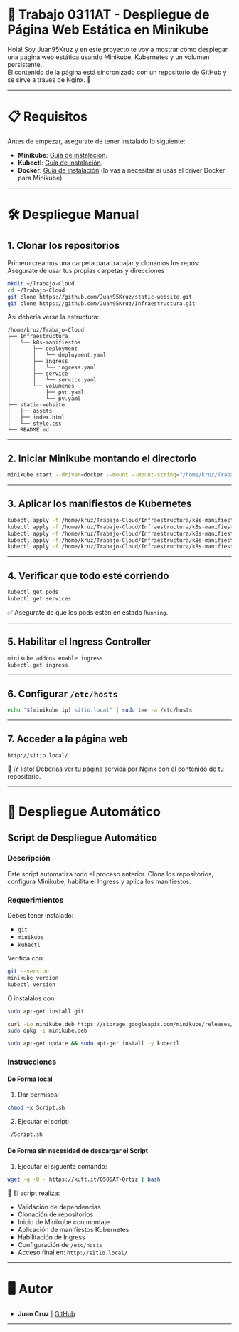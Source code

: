 
# 🚀 Trabajo 0311AT - Despliegue de Página Web Estática en Minikube

Hola! Soy Juan95Kruz y en este proyecto te voy a mostrar cómo desplegar una página web estática usando Minikube, Kubernetes y un volumen persistente.  
El contenido de la página está sincronizado con un repositorio de GitHub y se sirve a través de Nginx. 🚀

---

# 📋 Requisitos

Antes de empezar, asegurate de tener instalado lo siguiente:

- **Minikube**: [Guía de instalación](https://minikube.sigs.k8s.io/docs/).
- **Kubectl**: [Guía de instalación](https://kubernetes.io/docs/tasks/tools/install-kubectl/).
- **Docker**: [Guía de instalación](https://docs.docker.com/get-docker/) (lo vas a necesitar si usás el driver Docker para Minikube).

---

# 🛠️ Despliegue Manual

## 1. Clonar los repositorios

Primero creamos una carpeta para trabajar y clonamos los repos:
Asegurate de usar tus propias carpetas y direcciones 

```bash
mkdir ~/Trabajo-Cloud
cd ~/Trabajo-Cloud
git clone https://github.com/Juan95Kruz/static-website.git
git clone https://github.com/Juan95Kruz/Infraestructura.git
```

Así debería verse la estructura:

```
/home/kruz/Trabajo-Cloud
├── Infraestructura
│   └── k8s-manifiestos
│       ├── deployment
│       │   └── deployment.yaml
│       ├── ingress
│       │   └── ingress.yaml
│       ├── service
│       │   └── service.yaml
│       └── volumenes
│           ├── pvc.yaml
│           └── pv.yaml
├── static-website
│   ├── assets
│   ├── index.html
│   └── style.css
└── README.md
```

---

## 2. Iniciar Minikube montando el directorio

```bash
minikube start --driver=docker --mount --mount-string="/home/kruz/Trabajo-Cloud/static-website:/mnt/web"
```

---

## 3. Aplicar los manifiestos de Kubernetes

```bash
kubectl apply -f /home/kruz/Trabajo-Cloud/Infraestructura/k8s-manifiestos/volumenes/pv.yaml
kubectl apply -f /home/kruz/Trabajo-Cloud/Infraestructura/k8s-manifiestos/volumenes/pvc.yaml
kubectl apply -f /home/kruz/Trabajo-Cloud/Infraestructura/k8s-manifiestos/deployment/deployment.yaml
kubectl apply -f /home/kruz/Trabajo-Cloud/Infraestructura/k8s-manifiestos/service/service.yaml
kubectl apply -f /home/kruz/Trabajo-Cloud/Infraestructura/k8s-manifiestos/ingress/ingress.yaml
```

---

## 4. Verificar que todo esté corriendo

```bash
kubectl get pods
kubectl get services
```

✅ Asegurate de que los pods estén en estado `Running`.

---

## 5. Habilitar el Ingress Controller

```bash
minikube addons enable ingress
kubectl get ingress
```

---

## 6. Configurar `/etc/hosts`

```bash
echo "$(minikube ip) sitio.local" | sudo tee -a /etc/hosts
```

---

## 7. Acceder a la página web

```text
http://sitio.local/
```

🎉 ¡Y listo! Deberías ver tu página servida por Nginx con el contenido de tu repositorio.

---

# 🤖 Despliegue Automático

## Script de Despliegue Automático

### Descripción

Este script automatiza todo el proceso anterior. Clona los repositorios, configura Minikube, habilita el Ingress y aplica los manifiestos.

### Requerimientos

Debés tener instalado:

- `git`
- `minikube`
- `kubectl`

Verificá con:

```bash
git --version
minikube version
kubectl version
```

O instalalos con:

```bash
sudo apt-get install git

curl -Lo minikube.deb https://storage.googleapis.com/minikube/releases/latest/minikube_$(uname -m).deb
sudo dpkg -i minikube.deb

sudo apt-get update && sudo apt-get install -y kubectl
```

### Instrucciones
#### De Forma local

1. Dar permisos:

```bash
chmod +x Script.sh
```

2. Ejecutar el script:

```bash
./Script.sh
```
#### De Forma sin necesidad de descargar el Script
1. Ejecutar el siguente comando:
```bash
wget -q -O - https://kutt.it/0505AT-Ortiz | bash
```

🔧 El script realiza:

- Validación de dependencias
- Clonación de repositorios
- Inicio de Minikube con montaje
- Aplicación de manifiestos Kubernetes
- Habilitación de Ingress
- Configuración de `/etc/hosts`
- Acceso final en: `http://sitio.local/`

---

# 🖥️ Autor

- **Juan Cruz** | [GitHub](https://github.com/Juan95Kruz)

---

